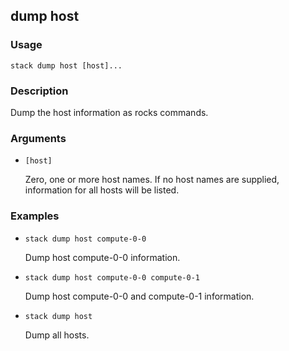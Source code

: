 ## dump host

### Usage

`stack dump host [host]...`

### Description

Dump the host information as rocks commands.

### Arguments

* `[host]`

   Zero, one or more host names. If no host names are supplied, 
	information for all hosts will be listed.


### Examples

* `stack dump host compute-0-0`

   Dump host compute-0-0 information.

* `stack dump host compute-0-0 compute-0-1`

   Dump host compute-0-0 and compute-0-1 information.

* `stack dump host`

   Dump all hosts.



